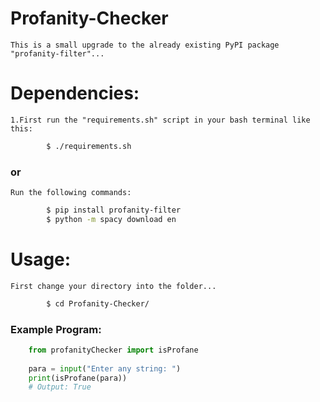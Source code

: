 # Profanity-Checker
    This is a small upgrade to the already existing PyPI package "profanity-filter"...

# Dependencies: 
    1.First run the "requirements.sh" script in your bash terminal like this:
```bash
        $ ./requirements.sh
```
###                                or
    Run the following commands:
```bash
        $ pip install profanity-filter
        $ python -m spacy download en
```

# Usage:
    First change your directory into the folder...
```bash
        $ cd Profanity-Checker/
```

### Example Program:
```python    
    from profanityChecker import isProfane
    
    para = input("Enter any string: ")
    print(isProfane(para))
    # Output: True
```
